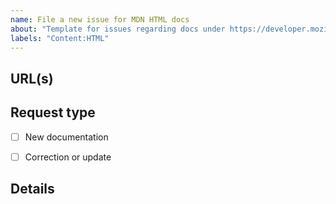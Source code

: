```yaml
---
name: File a new issue for MDN HTML docs
about: "Template for issues regarding docs under https://developer.mozilla.org/en-US/docs/Web/HTML"
labels: "Content:HTML"
---
```


## URL(s)
<!-- Please include the URL of the page(s) you are seeing the problem on, if it concerns one or more specific pages -->


## Request type
<!-- Select the appropriate option -->
- [ ] New documentation
- [ ] Correction or update


## Details
<!-- Tell us about the issue you saw. A clear description, links, and screenshots help us fix it faster. -->


